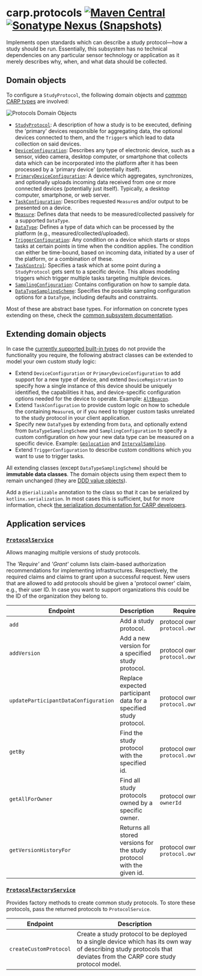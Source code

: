 # carp.protocols [![Maven Central](https://maven-badges.herokuapp.com/maven-central/dk.cachet.carp.protocols/carp.protocols.core/badge.svg?color=orange)](https://mvnrepository.com/artifact/dk.cachet.carp.protocols) [![Sonatype Nexus (Snapshots)](https://img.shields.io/nexus/s/dk.cachet.carp.protocols/carp.protocols.core?server=https%3A%2F%2Foss.sonatype.org)](https://oss.sonatype.org/content/repositories/snapshots/dk/cachet/carp/protocols/) 

Implements open standards which can describe a study protocol—how a study should be run.
Essentially, this subsystem has no technical dependencies on any particular sensor technology or application as it merely describes why, when, and what data should be collected.

## Domain objects

To configure a `StudyProtocol`, the following domain objects and [common CARP types](carp-common.md) are involved:

![Protocols Domain Objects](https://i.imgur.com/KWIDXf7.png)

- [`StudyProtocol`](../carp.protocols.core/src/commonMain/kotlin/dk/cachet/carp/protocols/domain/StudyProtocol.kt):
A description of how a study is to be executed, defining the 'primary' devices responsible for aggregating data, the optional devices connected to them, and the `Trigger`s which lead to data collection on said devices.
- [`DeviceConfiguration`](../carp.common/src/commonMain/kotlin/dk/cachet/carp/common/application/devices/DeviceConfiguration.kt):
Describes any type of electronic device, such as a sensor, video camera, desktop computer, or smartphone that collects data which can be incorporated into the platform after it has been processed by a 'primary device' (potentially itself).
- [`PrimaryDeviceConfiguration`](../carp.common/src/commonMain/kotlin/dk/cachet/carp/common/application/devices/PrimaryDeviceConfiguration.kt):
A device which aggregates, synchronizes, and optionally uploads incoming data received from one or more connected devices (potentially just itself).
Typically, a desktop computer, smartphone, or web server.
- [`TaskConfiguration`](../carp.common/src/commonMain/kotlin/dk/cachet/carp/common/application/tasks/TaskConfiguration.kt):
Describes requested `Measure`s and/or output to be presented on a device.
- [`Measure`](../carp.common/src/commonMain/kotlin/dk/cachet/carp/common/application/tasks/Measure.kt):
Defines data that needs to be measured/collected passively for a supported `DataType`.
- [`DataType`](../carp.common/src/commonMain/kotlin/dk/cachet/carp/common/application/data/DataType.kt):
Defines a type of data which can be processed by the platform (e.g., measured/collected/uploaded).
- [`TriggerConfiguration`](../carp.common/src/commonMain/kotlin/dk/cachet/carp/common/application/triggers/TriggerConfiguration.kt):
Any condition on a device which starts or stops tasks at certain points in time when the condition applies.
The condition can either be time-bound, based on incoming data, initiated by a user of the platform, or a combination of these.
- [`TaskControl`](../carp.protocols.core/src/commonMain/kotlin/dk/cachet/carp/protocols/domain/TaskControl.kt):
Specifies a task which at some point during a `StudyProtocol` gets sent to a specific device.
This allows modeling triggers which trigger multiple tasks targeting multiple devices.
- [`SamplingConfiguration`](../carp.common/src/commonMain/kotlin/dk/cachet/carp/common/application/sampling/SamplingConfiguration.kt):
Contains configuration on how to sample data.
- [`DataTypeSamplingScheme`](../carp.common/src/commonMain/kotlin/dk/cachet/carp/common/application/sampling/DataTypeSamplingScheme.kt):
Specifies the possible sampling configuration options for a `DataType`, including defaults and constraints.

Most of these are abstract base types. For information on concrete types extending on these, check the [common subsystem documentation](carp-common.md).

## Extending domain objects

In case the [currently supported built-in types](carp-common.md) do not provide the functionality you require, the following abstract classes can be extended to model your own custom study logic:

- Extend `DeviceConfiguration` or `PrimaryDeviceConfiguration` to add support for a new type of device, and extend `DeviceRegistration` to specify how a single instance of this device should be uniquely identified, the capabilities it has, and device-specific configuration options needed for the device to operate.
Example: [`AltBeacon`](../carp.common/src/commonMain/kotlin/dk/cachet/carp/common/application/devices/AltBeacon.kt).  
- Extend `TaskConfiguration` to provide custom logic on how to schedule the containing `Measure`s, or if you need to trigger custom tasks unrelated to the study protocol in your client application.
- Specify new `DataType`s by extending from `Data`, and optionally extend from `DataTypeSamplingScheme` and `SamplingConfiguration` to specify a custom configuration on _how_ your new data type can be measured on a specific device.
Example: [`Geolocation`](../carp.common/src/commonMain/kotlin/dk/cachet/carp/common/application/data/Geolocation.kt) and [`IntervalSampling`](../carp.common/src/commonMain/kotlin/dk/cachet/carp/common/application/sampling/IntervalSampling.kt).
- Extend `TriggerConfiguration` to describe custom conditions which you want to use to trigger tasks.

All extending classes (except `DataTypeSamplingScheme`) should be **immutable data classes**.
The domain objects using them expect them to remain unchanged (they are [DDD value objects](https://deviq.com/value-object/)).

Add a `@Serializable` annotation to the class so that it can be serialized by `kotlinx.serialization`.
In most cases this is sufficient, but for more information, check [the serialization documentation for CARP developers](serialization.md).

## Application services

### [`ProtocolService`](../carp.protocols.core/src/commonMain/kotlin/dk/cachet/carp/protocols/application/ProtocolService.kt)

Allows managing multiple versions of study protocols.

The _'Require'_ and _'Grant'_ column lists claim-based authorization recommendations for implementing infrastructures.
Respectively, the required claims and claims to grant upon a successful request.
New users that are allowed to add protocols should be given a 'protocol owner' claim, e.g., their user ID.
In case you want to support organizations this could be the ID of the organization they belong to.

| Endpoint | Description | Require | Grant |
| --- | --- | --- | --- |
| `add` | Add a study protocol. | protocol owner: `protocol.ownerId` |  |
| `addVersion` | Add a new version for a specified study protocol. | protocol owner: `protocol.ownerId` | |
| `updateParticipantDataConfiguration` | Replace expected participant data for a specified study protocol. | protocol owner: `protocol.ownerId` | |
| `getBy` | Find the study protocol with the specified id. | protocol owner: `protocol.ownerId` | |
| `getAllForOwner` | Find all study protocols owned by a specific owner. | protocol owner: `ownerId` | |
| `getVersionHistoryFor` | Returns all stored versions for the study protocol with the given id. |  protocol owner: `protocol.ownerId` | |

### [`ProtocolFactoryService`](../carp.protocols.core/src/commonMain/kotlin/dk/cachet/carp/protocols/application/ProtocolFactoryService.kt)

Provides factory methods to create common study protocols.
To store these protocols, pass the returned protocols to `ProtocolService`.

| Endpoint | Description |
| --- | --- |
| `createCustomProtocol` | Create a study protocol to be deployed to a single device which has its own way of describing study protocols that deviates from the CARP core study protocol model. |